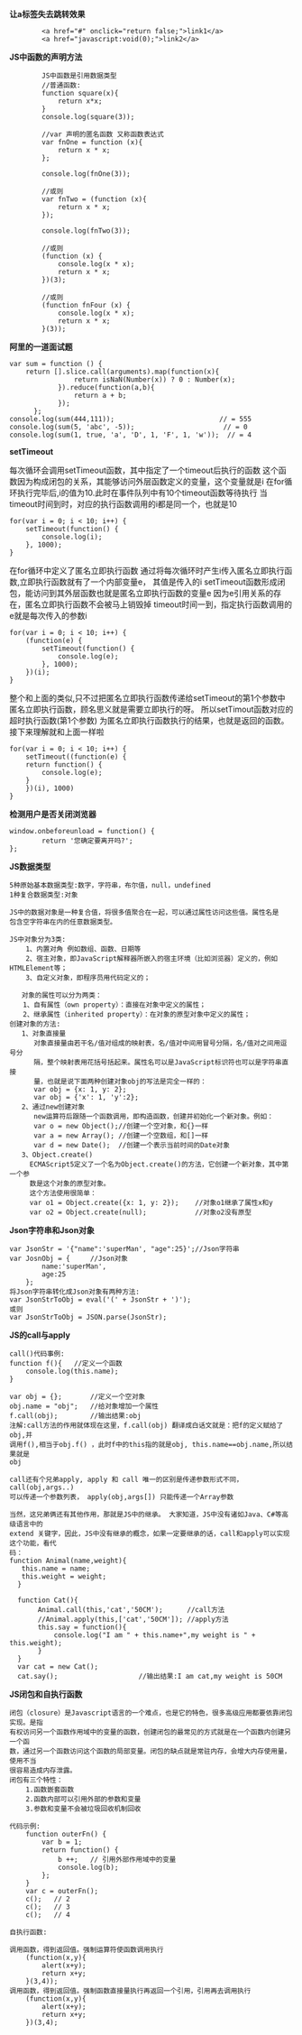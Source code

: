 **让a标签失去跳转效果**

		    <a href="#" onclick="return false;">link1</a>
		    <a href="javascript:void(0);">link2</a>

**JS中函数的声明方法**

		    JS中函数是引用数据类型
		    //普通函数:
		    function square(x){
		   		return x*x;
		    }
		    console.log(square(3));
		    
		    //var 声明的匿名函数 又称函数表达式
		    var fnOne = function (x){
		    	return x * x;
		    };
		    
		    console.log(fnOne(3));
		
		    //或则
		    var fnTwo = (function (x){
		    	return x * x;
		    });
		    
		    console.log(fnTwo(3));
		    
		    //或则
		    (function (x) {
		    	console.log(x * x);
		    	return x * x;
		    })(3);
		    
		    //或则
		    (function fnFour (x) {
		    	console.log(x * x);
		    	return x * x;
		    }(3));


**阿里的一道面试题**

    var sum = function () {
    	return [].slice.call(arguments).map(function(x){
    				return isNaN(Number(x)) ? 0 : Number(x);
    			}).reduce(function(a,b){
    				return a + b;
    			});
  		  };
    console.log(sum(444,111));							// = 555
    console.log(sum(5, 'abc', -5));  					 // = 0
    console.log(sum(1, true, 'a', 'D', 1, 'F', 1, 'w'));  // = 4



**setTimeout**

每次循环会调用setTimeout函数，其中指定了一个timeout后执行的函数
这个函数因为构成闭包的关系，其能够访问外层函数定义的变量，这个变量就是i
在for循环执行完毕后,i的值为10.此时在事件队列中有10个timeout函数等待执行
当timeout时间到时，对应的执行函数调用的i都是同一个，也就是10

    for(var i = 0; i < 10; i++) {
	    setTimeout(function() {
	    	console.log(i);  
	    }, 1000);
    }

在for循环中定义了匿名立即执行函数
通过将每次循环时产生i传入匿名立即执行函数,立即执行函数就有了一个内部变量e，
其值是传入的i
setTimeout函数形成闭包，能访问到其外层函数也就是匿名立即执行函数的变量e
因为e引用关系的存在，匿名立即执行函数不会被马上销毁掉
timeout时间一到，指定执行函数调用的e就是每次传入的参数i

    for(var i = 0; i < 10; i++) {
	    (function(e) {
		    setTimeout(function() {
		    	console.log(e);  
	    	}, 1000);
	    })(i);
    }


整个和上面的类似,只不过把匿名立即执行函数传递给setTimeout的第1个参数中
匿名立即执行函数，顾名思义就是需要立即执行的呀。
所以setTimout函数对应的超时执行函数(第1个参数)
为匿名立即执行函数执行的结果，也就是返回的函数。
接下来理解就和上面一样啦

    for(var i = 0; i < 10; i++) {
	    setTimeout((function(e) {
	    return function() {
	    	console.log(e);
	    }
	    })(i), 1000)
    }


**检测用户是否关闭浏览器**

    window.onbeforeunload = function() {
			return '您确定要离开吗?';
	};

**JS数据类型**

	5种原始基本数据类型:数字，字符串，布尔值，null，undefined
	1种复合数据类型:对象

    JS中的数据对象是一种复合值，将很多值聚合在一起，可以通过属性访问这些值。属性名是
	包含空字符串在内的任意数据类型。

    JS中对象分为3类:
    	1、内置对角 例如数组、函数、日期等
		2、宿主对象，即JavaScript解释器所嵌入的宿主环境（比如浏览器）定义的，例如HTMLElement等；
		3、自定义对象，即程序员用代码定义的；

	   对象的属性可以分为两类：
    　　1、自有属性（own property）：直接在对象中定义的属性；
    　　2、继承属性（inherited property）：在对象的原型对象中定义的属性；
    创建对象的方法:
       1、对象直接量
		  对象直接量由若干名/值对组成的映射表，名/值对中间用冒号分隔，名/值对之间用逗号分
		  隔，整个映射表用花括号括起来。属性名可以是JavaScript标识符也可以是字符串直接
		  量，也就是说下面两种创建对象obj的写法是完全一样的：
		  var obj = {x: 1, y: 2};
		  var obj = {'x': 1, 'y':2};
	   2、通过new创建对象
    	  new运算符后跟随一个函数调用，即构造函数，创建并初始化一个新对象。例如：
	      var o = new Object();//创建一个空对象，和{}一样
	      var a = new Array(); //创建一个空数组，和[]一样
	      var d = new Date();  //创建一个表示当前时间的Date对象
	   3、Object.create()
	     ECMAScript5定义了一个名为Object.create()的方法，它创建一个新对象，其中第一个参
		 数是这个对象的原型对象。
		 这个方法使用很简单：
		 var o1 = Object.create({x: 1, y: 2});    //对象o1继承了属性x和y
		 var o2 = Object.create(null);    		  //对象o2没有原型
**Json字符串和Json对象**

    var JsonStr = '{"name":'superMan', "age":25}';//Json字符串
    var JosnObj = {		//Json对象
    		name:'superMan',
    		age:25
    	};
    将Json字符串转化成Json对象有两种方法:
    var JsonStrToObj = eval('(' + JsonStr + ')');
    或则
    var JsonStrToObj = JSON.parse(JsonStr);

**JS的call与apply**
	
	call()代码事例:
	function f(){	//定义一个函数
		console.log(this.name);
	}
	
	var obj = {};		//定义一个空对象
	obj.name = "obj";	//给对象增加一个属性
	f.call(obj); 		//输出结果:obj
	注解:call方法的作用就体现在这里，f.call(obj) 翻译成白话文就是：把f的定义赋给了obj,并
	调用f(),相当于obj.f() ，此时f中的this指的就是obj, this.name==obj.name,所以结果就是
	obj

	call还有个兄弟apply, apply 和 call 唯一的区别是传递参数形式不同，call(obj,args..)
    可以传递一个参数列表， apply(obj,args[]) 只能传递一个Array参数
	
	当然，这兄弟俩还有其他作用，那就是JS中的继承。 大家知道，JS中没有诸如Java、C#等高级语言中的
	extend 关键字，因此，JS中没有继承的概念，如果一定要继承的话，call和apply可以实现这个功能，看代
	码：
	function Animal(name,weight){
       this.name = name;
       this.weight = weight;
	  }
	
	  function Cat(){
	       Animal.call(this,'cat','50CM'); 		//call方法
	       //Animal.apply(this,['cat','50CM']); //apply方法
	       this.say = function(){
	           console.log("I am " + this.name+",my weight is " + this.weight);
	       }
	  }
	  var cat = new Cat();
	  cat.say();					//输出结果:I am cat,my weight is 50CM

**JS闭包和自执行函数**

	闭包（closure）是Javascript语言的一个难点，也是它的特色，很多高级应用都要依靠闭包实现。是指
	有权访问另一个函数作用域中的变量的函数，创建闭包的最常见的方式就是在一个函数内创建另一个函
	数，通过另一个函数访问这个函数的局部变量。闭包的缺点就是常驻内存，会增大内存使用量，使用不当
	很容易造成内存泄露。
	闭包有三个特性：
		1.函数嵌套函数
		2.函数内部可以引用外部的参数和变量
		3.参数和变量不会被垃圾回收机制回收

	代码示例:
		function outerFn() {
		    var b = 1;
		    return function() {
		        b ++;   // 引用外部作用域中的变量
		        console.log(b);
		    };
		}
		var c = outerFn();
		c();   // 2
		c();   // 3
		c();   // 4

	自执行函数:
	
	调用函数，得到返回值。强制运算符使函数调用执行
		(function(x,y){
		    alert(x+y);
		    return x+y;
		}(3,4));
	调用函数，得到返回值。强制函数直接量执行再返回一个引用，引用再去调用执行
		(function(x,y){
		    alert(x+y);
		    return x+y;
		})(3,4);